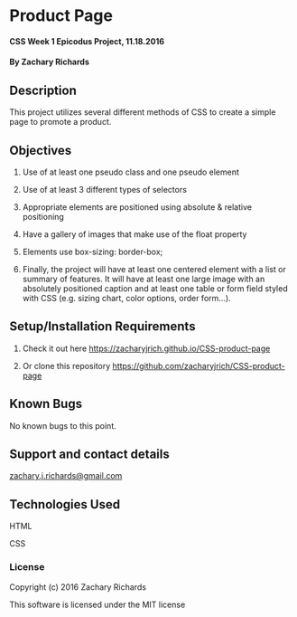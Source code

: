 # Product Page

#### CSS Week 1 Epicodus Project, 11.18.2016

#### By Zachary Richards

## Description

This project utilizes several different methods of CSS to create a simple page to promote a product.

## Objectives

1) Use of at least one pseudo class and one pseudo element

2) Use of at least 3 different types of selectors

3) Appropriate elements are positioned using absolute & relative positioning

4) Have a gallery of images that make use of the float property

5) Elements use box-sizing: border-box;

6) Finally, the project will have at least one centered element with a list or summary of features. It will have at least one large image with an absolutely positioned caption and at least one table or form field styled with CSS (e.g. sizing chart, color options, order form…).

## Setup/Installation Requirements

1) Check it out here https://zacharyjrich.github.io/CSS-product-page

2) Or clone this repository https://github.com/zacharyjrich/CSS-product-page


## Known Bugs

No known bugs to this point.

## Support and contact details

zachary.j.richards@gmail.com

## Technologies Used

HTML

CSS

### License

Copyright (c) 2016 Zachary Richards

This software is licensed under the MIT license
